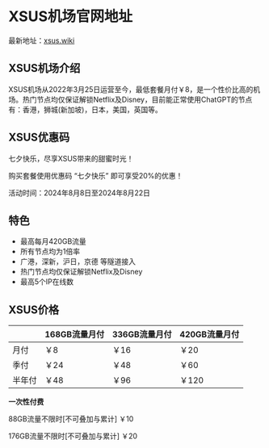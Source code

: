 # XSUS机场官网地址

最新地址：[xsus.wiki](https://xsus.date/#/register?code=hpZSIRM6)

## XSUS机场介绍

XSUS机场从2022年3月25日运营至今，最低套餐月付￥8，是一个性价比高的机场。热门节点均仅保证解锁Netflix及Disney，目前能正常使用ChatGPT的节点有：香港，狮城(新加坡)，日本，美国，英国等。

## XSUS优惠码

七夕快乐，尽享XSUS带来的甜蜜时光！

购买套餐使用优惠码 “七夕快乐” 即可享受20%的优惠！

活动时间：2024年8月8日至2024年8月22日

## 特色

* 最高每月420GB流量
* 所有节点均为1倍率
* 广港，深新，沪日，京德 等隧道接入
* 热门节点均仅保证解锁Netflix及Disney
* 最高5个IP在线数

## XSUS价格

||168GB流量月付|336GB流量月付|420GB流量月付|
|----|----|----|----|
|月付|￥8|￥16|￥20|
|季付|￥24|￥48|￥60|
|半年付|￥48|￥96|￥120|

**一次性付费**

88GB流量不限时[不可叠加与累计] ￥10

176GB流量不限时[不可叠加与累计] ￥20
